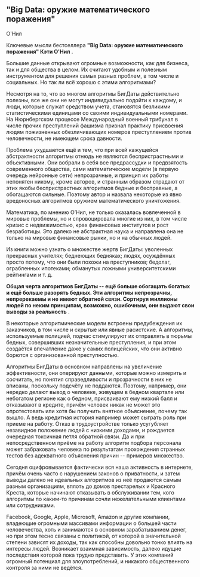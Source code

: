 ## "Big Data: оружие математического поражения"

О'Нил

Ключевые мысли бестселлера  **"Big Data: оружие математического поражения" Кэти О'Нил** .

Большие данные открывают огромные возможности, как для бизнеса, так и для общества в целом. Их считают удобным и полезным инструментом для решения самых разных проблем, в том числе и социальных. Но так ли всё хорошо с этими алгоритмами?

Несмотря на то, что во многом алгоритмы БигДаты действительно полезны, все же они не могут индивидуально подойти к каждому, и люди, которые служат средством учета, становятся безликими статистическими единицами со своими индивидуальными номерами.
На Нюрнбергском процессе Международный военный трибунал в числе прочих преступлений фашизма признал практику присвоения людям пожизненных обезличивающих номеров преступлением против человечности, не имеющем срока давности.

Проблема ухудшается ещё и тем, что при всей кажущейся абстрактности алгоритмы отнюдь не являются беспристрастными и объективными. Они вобрали в себя все предрассудки и предвзятость современного общества, сами математические модели (в первую очередь нейронные сети) непрозрачные, и принцип их работы непонятен никому, кроме авторов, и странным образом страдают от этих якобы беспристрастных алгоритмов бедные и бесправные, а обогащаются сильные. Поэтому автор и назвала некоторые из явно вредоносных алгоритмов оружием математического уничтожения.

Математика, по мнению О’Нил, не только оказалась вовлеченной в мировые проблемы, но и спровоцировала многие из них, в том числе кризис с недвижимостью, крах финансовых институтов и рост безработицы. Это далеко не абстрактная наука и направлена она не только на мировые финансовые рынки, но и на обычных людей.

Из книги можно узнать о множестве жертв БигДаты: уволенных прекрасных учителях; беднеющих бедняках; людях, осуждённых просто потому, что они были похожи на преступников; бедолаг, ограбленных ипотеками; обманутых ложными университетскими рейтингами и т. д.

**Общая черта алгоритмов БигДаты -- ещё больше обогащать богатых и ещё больше разорять бедных. Эти алгоритмы непрозрачны, непререкаемы и не имеют обратной связи. Сортируя миллионы людей по неким принципам, возможно, ошибочным, они выдают свои выводы за реальность** .

В некоторые алгоритмические модели встроены предубеждения их заказчиков, в том числе и скрытые или явные расистские. А алгоритмы, используемые полицией, подчас стимулируют их отправлять в тюрьмы бедных, совершивших незначительные преступления, и при этом создаётся впечатление даже у самих полицейских, что они активно борются с организованной преступностью.

Алгоритмы БигДаты в основном направлены на увеличение эффективности, они оперируют данными, которые можно измерить и сосчитать, но понятия справедливости и прозрачности в них не вписаны, поскольку подсчёту не поддаются. Поэтому, например, они нередко делают вывод о человеке, живущем в бедном квартале или небогатом регионе как о бедном, присваивают ему низкий балл и отказывают в кредите, причём человек никак не может это опротестовать или хотя бы получить внятное объяснение, почему так вышло. А ведь кредитная история например может сыграть роль при приеме на работу. Отказ в трудоустройстве только усугубляет незавидное положение людей с низкими доходами, и рождается очередная токсичная петля обратной связи. Да и при непосредственном приёме на работу алгоритм подбора персонала может забраковать человека по результатам прохождения странных тестов без адекватного объяснения причин -- примеров множество.

Сегодня оцифровывается фактически вся наша активность в интернете, причём очень часто с нарушением законов о приватности, и затем выводы далеко не идеальных алгоритмов из неё продаются самым разным организациям, вплоть до домов престарелых и Красного Креста, которые начинают отказывать в обслуживании тем, кого алгоритмы по каким-то причинам сочли нежелательными клиентами или сотрудниками.

Facebook, Google, Apple, Microsoft, Amazon и другие компании, владеющие огромными массивами информации о большей части человечества, хоть и занимаются в основном зарабатыванием денег, но при этом тесно связаны с политикой, от которой в значительной степени зависят их доходы, так как способны довольно тонко влиять на интересы людей. Возникает взаимная зависимость, далеко идущие последствия которой пока трудно представить. У этих компаний огромный потенциал для злоупотреблений, и никакого общественного контроля за ними не ведётся.
